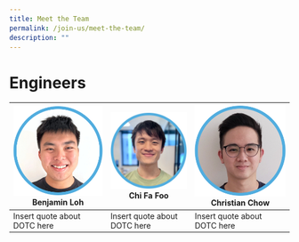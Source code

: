 ```yaml
---
title: Meet the Team
permalink: /join-us/meet-the-team/
description: ""
---
```

# Engineers

| ![Software Engineer Benjamin Loh](/images/benjamin-loh.png) Benjamin Loh|![Software Engineer Chi Fa Foo](/images/chi-fa-updated.png) Chi Fa Foo | ![Software Engineer Christian Chow](/images/christian-chow.png) Christian Chow|
| -------- | -------- | -------- |
| Insert quote about DOTC here | Insert quote about DOTC here | Insert quote about DOTC here |